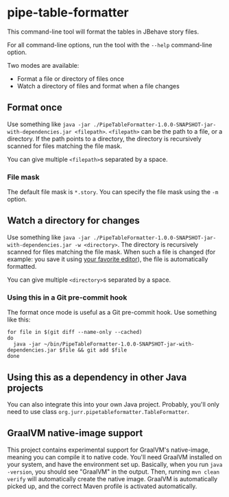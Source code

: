 # pipe-table-formatter

This command-line tool will format the tables in JBehave story files.

For all command-line options, run the tool with the `--help` command-line option.

Two modes are available:
* Format a file or directory of files once
* Watch a directory of files and format when a file changes

## Format once
Use something like `java -jar ./PipeTableFormatter-1.0.0-SNAPSHOT-jar-with-dependencies.jar <filepath>`.
`<filepath>` can be the path to a file, or a directory.
If the path points to a directory, the directory is recursively scanned for files matching the file mask.

You can give multiple `<filepath>`s separated by a space.

### File mask
The default file mask is `*.story`. You can specify the file mask using the `-m` option.

## Watch a directory for changes
Use something like `java -jar ./PipeTableFormatter-1.0.0-SNAPSHOT-jar-with-dependencies.jar -w <directory>`.
The directory is recursively scanned for files matching the file mask. When such a file is changed (for example: you save it using [your favorite editor](https://eclipse.org)), the file is automatically formatted.

You can give multiple `<directory>`s separated by a space.

### Using this in a Git pre-commit hook
The format once mode is useful as a Git pre-commit hook. Use something like this:

    for file in $(git diff --name-only --cached)
    do
      java -jar ~/bin/PipeTableFormatter-1.0.0-SNAPSHOT-jar-with-dependencies.jar $file && git add $file
    done

## Using this as a dependency in other Java projects
You can also integrate this into your own Java project. Probably, you'll only need to use class `org.jurr.pipetableformatter.TableFormatter`.

## GraalVM native-image support
This project contains experimental support for GraalVM's native-image, meaning you can compile it to native code.
You'll need GraalVM installed on your system, and have the environment set up.
Basically, when you run `java -version`, you should see "GraalVM" in the output.
Then, running `mvn clean verify` will automatically create the native image.
GraalVM is automatically picked up, and the correct Maven profile is activated automatically.